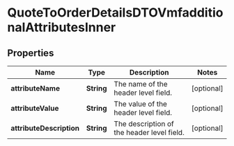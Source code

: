 

# QuoteToOrderDetailsDTOVmfadditionalAttributesInner


## Properties

| Name | Type | Description | Notes |
|------------ | ------------- | ------------- | -------------|
|**attributeName** | **String** | The name of the header level field. |  [optional] |
|**attributeValue** | **String** | The value of the header level field. |  [optional] |
|**attributeDescription** | **String** | The description of the header level field. |  [optional] |



